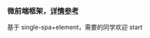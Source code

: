 ### 微前端框架，[详情参考](https://juejin.im/post/5e7b72e3f265da42eb57f970)

基于 single-spa+element，需要的同学欢迎 start

